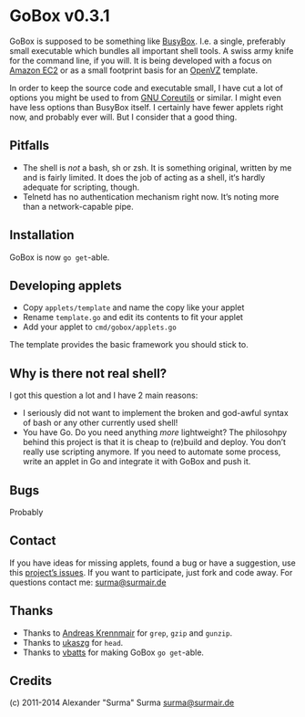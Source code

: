 GoBox v0.3.1
============
GoBox is supposed to be something like [BusyBox](http://www.busybox.net). I.e.
a single, preferably small executable which bundles all important shell tools.
A swiss army knife for the command line, if you will.
It is being developed with a focus on [Amazon EC2](http://aws.amazon.com) or as
a small footprint basis for an [OpenVZ](http://www.openvz.org) template.

In order to keep the source code and executable small, I have cut a lot of options
you might be used to from [GNU Coreutils](http://www.gnu.org/software/coreutils/) or
similar. I might even have less options than BusyBox itself. I certainly have
fewer applets right now, and probably ever will. But I consider that a good thing.

Pitfalls
--------
- The shell is *not* a bash, sh or zsh. It is something original, written by me and
  is fairly limited. It does the job of acting as a shell, it‘s hardly adequate for
  scripting, though.
- Telnetd has no authentication mechanism right now. It’s noting more than a
  network-capable pipe.

Installation
------------

GoBox is now `go get`-able.

Developing applets
------------------
- Copy `applets/template` and name the copy like your applet
- Rename `template.go` and edit its contents to fit your applet
- Add your applet to `cmd/gobox/applets.go`

The template provides the basic framework you should stick to.

Why is there not real shell?
----------------------------
I got this question a lot and I have 2 main reasons:

- I seriously did not want to implement the broken and god-awful syntax of bash
  or any other currently used shell!
- You have Go. Do you need anything *more* lightweight? The philosohpy behind this
  project is that it is cheap to (re)build and deploy. You don’t really use
  scripting anymore. If you need to automate some process, write an applet in Go and
  integrate it with GoBox and push it.

Bugs
----
Probably

Contact
-------
If you have ideas for missing applets, found a bug or have a suggestion, use
this [project’s issues](https://github.com/asdf-systems/gobox/issues).
If you want to participate, just fork and code away. For questions contact me:
<surma@surmair.de>

Thanks
------
- Thanks to [Andreas Krennmair](https://github.com/akrennmair) for `grep`, `gzip` and `gunzip`.
- Thanks to [ukaszg](https://github.com/ukaszg) for `head`.
- Thanks to [vbatts](https://github.com/vbatts) for making GoBox `go get`-able.

Credits
-------
(c) 2011-2014 Alexander "Surma" Surma <surma@surmair.de>
